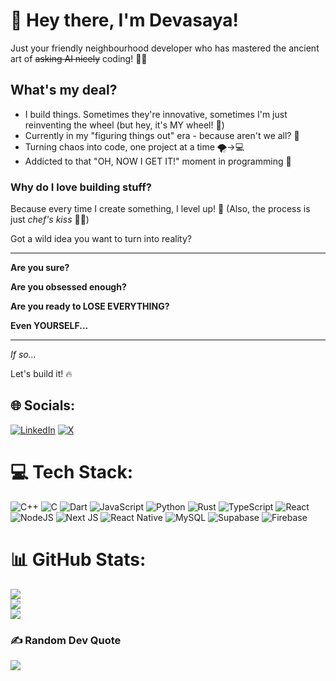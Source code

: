 # 👋 Hey there, I'm Devasaya!

Just your friendly neighbourhood developer who has mastered the ancient art of ~~asking AI nicely~~ coding! 🤖✨

## What's my deal?
* I build things. Sometimes they're innovative, sometimes I'm just reinventing the wheel (but hey, it's MY wheel! 🎨)
* Currently in my "figuring things out" era - because aren't we all? 🤔
* Turning chaos into code, one project at a time 🌪️→💻
* Addicted to that "OH, NOW I GET IT!" moment in programming 🎯

### Why do I love building stuff?
Because every time I create something, I level up! 🚀 
(Also, the process is just *chef's kiss* 👨‍🍳)


Got a wild idea you want to turn into reality?

---

**Are you sure?**

**Are you obsessed enough?**

**Are you ready to LOSE EVERYTHING?**

**Even YOURSELF...**

---

*If so...*

Let's build it! 🔥

## 🌐 Socials:
[![LinkedIn](https://img.shields.io/badge/LinkedIn-%230077B5.svg?logo=linkedin&logoColor=white)](https://linkedin.com/in/devasayasingh) [![X](https://img.shields.io/badge/X-black.svg?logo=X&logoColor=white)](https://x.com/@DevasyaSingh1) 

# 💻 Tech Stack:
![C++](https://img.shields.io/badge/c++-%2300599C.svg?style=for-the-badge&logo=c%2B%2B&logoColor=white) ![C](https://img.shields.io/badge/c-%2300599C.svg?style=for-the-badge&logo=c&logoColor=white) ![Dart](https://img.shields.io/badge/dart-%230175C2.svg?style=for-the-badge&logo=dart&logoColor=white) ![JavaScript](https://img.shields.io/badge/javascript-%23323330.svg?style=for-the-badge&logo=javascript&logoColor=%23F7DF1E) ![Python](https://img.shields.io/badge/python-3670A0?style=for-the-badge&logo=python&logoColor=ffdd54) ![Rust](https://img.shields.io/badge/rust-%23000000.svg?style=for-the-badge&logo=rust&logoColor=white) ![TypeScript](https://img.shields.io/badge/typescript-%23007ACC.svg?style=for-the-badge&logo=typescript&logoColor=white) ![React](https://img.shields.io/badge/react-%2320232a.svg?style=for-the-badge&logo=react&logoColor=%2361DAFB) ![NodeJS](https://img.shields.io/badge/node.js-6DA55F?style=for-the-badge&logo=node.js&logoColor=white) ![Next JS](https://img.shields.io/badge/Next-black?style=for-the-badge&logo=next.js&logoColor=white) ![React Native](https://img.shields.io/badge/react_native-%2320232a.svg?style=for-the-badge&logo=react&logoColor=%2361DAFB) ![MySQL](https://img.shields.io/badge/mysql-4479A1.svg?style=for-the-badge&logo=mysql&logoColor=white) ![Supabase](https://img.shields.io/badge/Supabase-3ECF8E?style=for-the-badge&logo=supabase&logoColor=white) ![Firebase](https://img.shields.io/badge/firebase-a08021?style=for-the-badge&logo=firebase&logoColor=ffcd34)
# 📊 GitHub Stats:
![](https://github-readme-stats.vercel.app/api?username=devasaya2003&theme=dark&hide_border=true&include_all_commits=true&count_private=false)<br/>
![](https://github-readme-streak-stats.herokuapp.com/?user=devasaya2003&theme=dark&hide_border=true)<br/>
![](https://github-readme-stats.vercel.app/api/top-langs/?username=devasaya2003&theme=dark&hide_border=true&include_all_commits=true&count_private=false&layout=compact)

### ✍️ Random Dev Quote
![](https://quotes-github-readme.vercel.app/api?type=horizontal&theme=dark)

<!-- Proudly created with GPRM ( https://gprm.itsvg.in ) -->
